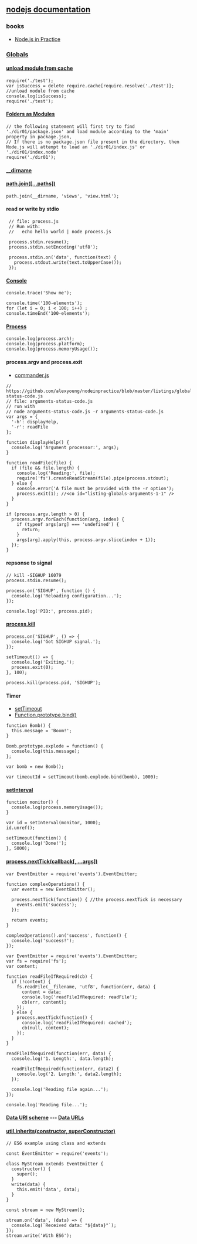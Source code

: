 ## [nodejs documentation](https://nodejs.org/en/docs/es6/)
### books
- [Node.js in Practice](https://github.com/alexyoung/nodeinpractice)

### [Globals](https://nodejs.org/dist/latest-v6.x/docs/api/globals.html)

#### [unload module from cache](https://nodejs.org/dist/latest-v6.x/docs/api/globals.html#globals_require)
```node
require('./test');
var isSuccess = delete require.cache[require.resolve('./test')];  //unload module from cache
console.log(isSuccess);
require('./test');
```

#### [Folders as Modules](https://nodejs.org/dist/latest-v6.x/docs/api/modules.html#modules_folders_as_modules)
```node
// the following statement will first try to find './dir01/package.json' and load module according to the 'main' property in package.json,
// If there is no package.json file present in the directory, then Node.js will attempt to load an './dir01/index.js' or './dir01/index.node'
require('./dir01'); 
```

#### [__dirname](https://nodejs.org/dist/latest-v6.x/docs/api/globals.html#globals_dirname) 
#### [path.join([...paths])](https://nodejs.org/dist/latest-v6.x/docs/api/path.html#path_path_join_paths)
```node
path.join(__dirname, 'views', 'view.html');
```

#### read or write by stdio
```node
 // file: process.js
 // Run with:
 //   echo hello world | node process.js

 process.stdin.resume();
 process.stdin.setEncoding('utf8');

 process.stdin.on('data', function(text) {
   process.stdout.write(text.toUpperCase());
 });
```

#### [Console](https://nodejs.org/dist/latest-v6.x/docs/api/console.html)
```node
console.trace('Show me');
```

```node
console.time('100-elements');
for (let i = 0; i < 100; i++) ;
console.timeEnd('100-elements');
```

#### [Process](https://nodejs.org/dist/latest-v6.x/docs/api/process.html)
```node 
console.log(process.arch);
console.log(process.platform);
console.log(process.memoryUsage());
```

#### process.argv and process.exit
- [commander.js](https://github.com/tj/commander.js)
```node 
// https://github.com/alexyoung/nodeinpractice/blob/master/listings/globals/arguments-status-code.js
// file: arguments-status-code.js
// run with
// node arguments-status-code.js -r arguments-status-code.js
var args = {
  '-h': displayHelp,
  '-r': readFile
};

function displayHelp() {
  console.log('Argument processor:', args);
}

function readFile(file) {
  if (file && file.length) {
    console.log('Reading:', file);
    require('fs').createReadStream(file).pipe(process.stdout);
  } else {
    console.error('A file must be provided with the -r option');
    process.exit(1); //<co id="listing-globals-arguments-1-1" />
  }
}

if (process.argv.length > 0) {
  process.argv.forEach(function(arg, index) {
    if (typeof args[arg] === 'undefined') {
      return;
    }
    args[arg].apply(this, process.argv.slice(index + 1));
  });
}
```

#### repsonse to signal
```node
// kill -SIGHUP 16079
process.stdin.resume();

process.on('SIGHUP', function () {
  console.log('Reloading configuration...');
});

console.log('PID:', process.pid);
```

#### [process.kill](https://nodejs.org/dist/latest-v6.x/docs/api/process.html#process_process_kill_pid_signal)
```node
process.on('SIGHUP', () => {
  console.log('Got SIGHUP signal.');
});

setTimeout(() => {
  console.log('Exiting.');
  process.exit(0);
}, 100);

process.kill(process.pid, 'SIGHUP');
```

#### Timer

- [setTimeout](https://nodejs.org/dist/latest-v6.x/docs/api/timers.html#timers_settimeout_callback_delay_args)
- [Function.prototype.bind()](https://developer.mozilla.org/en-US/docs/Web/JavaScript/Reference/Global_Objects/Function/bind)
```node
function Bomb() {
  this.message = 'Boom!';
}

Bomb.prototype.explode = function() {
  console.log(this.message);
};

var bomb = new Bomb();

var timeoutId = setTimeout(bomb.explode.bind(bomb), 1000);

```
#### [setInterval](https://nodejs.org/dist/latest-v6.x/docs/api/timers.html#timers_class_timeout)
```node
function monitor() {
  console.log(process.memoryUsage());
}

var id = setInterval(monitor, 1000);
id.unref();

setTimeout(function() {
  console.log('Done!');
}, 5000);
```

#### [process.nextTick(callback[, ...args])](https://nodejs.org/dist/latest-v6.x/docs/api/process.html#process_process_nexttick_callback_args)
```node
var EventEmitter = require('events').EventEmitter;

function complexOperations() {
  var events = new EventEmitter();

  process.nextTick(function() { //the process.nextTick is necessary
    events.emit('success');
  });

  return events;
}

complexOperations().on('success', function() {
  console.log('success!');
});
```

```node
var EventEmitter = require('events').EventEmitter;
var fs = require('fs');
var content;

function readFileIfRequired(cb) {
  if (!content) {
    fs.readFile(__filename, 'utf8', function(err, data) {
      content = data;
      console.log('readFileIfRequired: readFile');
      cb(err, content);
    });
  } else {
    process.nextTick(function() {
      console.log('readFileIfRequired: cached');
      cb(null, content);
    });
  }
}

readFileIfRequired(function(err, data) {
  console.log('1. Length:', data.length);

  readFileIfRequired(function(err, data2) {
    console.log('2. Length:', data2.length);
  });

  console.log('Reading file again...');
});

console.log('Reading file...');
```

#### [Data URI scheme](https://en.wikipedia.org/wiki/Data_URI_scheme)  --- [Data URLs](https://developer.mozilla.org/en-US/docs/Web/HTTP/Basics_of_HTTP/Data_URIs)

#### [util.inherits(constructor, superConstructor)](https://nodejs.org/dist/latest-v6.x/docs/api/util.html#util_util_inherits_constructor_superconstructor)
```node
// ES6 example using class and extends

const EventEmitter = require('events');

class MyStream extends EventEmitter {
  constructor() {
    super();
  }
  write(data) {
    this.emit('data', data);
  }
}

const stream = new MyStream();

stream.on('data', (data) => {
  console.log(`Received data: "${data}"`);
});
stream.write('With ES6');
```








